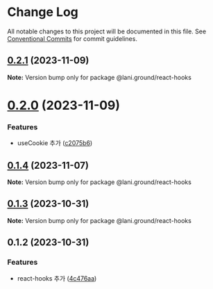 # Change Log

All notable changes to this project will be documented in this file.
See [Conventional Commits](https://conventionalcommits.org) for commit guidelines.

## [0.2.1](https://github.com/go-lani/lani.ground/compare/@lani.ground/react-hooks@0.2.0...@lani.ground/react-hooks@0.2.1) (2023-11-09)

**Note:** Version bump only for package @lani.ground/react-hooks





# [0.2.0](https://github.com/go-lani/lani.ground/compare/@lani.ground/react-hooks@0.1.4...@lani.ground/react-hooks@0.2.0) (2023-11-09)


### Features

* useCookie 추가 ([c2075b6](https://github.com/go-lani/lani.ground/commit/c2075b6fe5fe9c606715d5b257cd42cf6c4418ed))





## [0.1.4](https://github.com/go-lani/lani.ground/compare/@lani.ground/react-hooks@0.1.3...@lani.ground/react-hooks@0.1.4) (2023-11-07)

**Note:** Version bump only for package @lani.ground/react-hooks





## [0.1.3](https://github.com/go-lani/lani.ground/compare/@lani.ground/react-hooks@0.1.2...@lani.ground/react-hooks@0.1.3) (2023-10-31)

**Note:** Version bump only for package @lani.ground/react-hooks





## 0.1.2 (2023-10-31)


### Features

* react-hooks 추가 ([4c476aa](https://github.com/go-lani/lani.ground/commit/4c476aab21513967045d786d51d9f436ad46944f))
